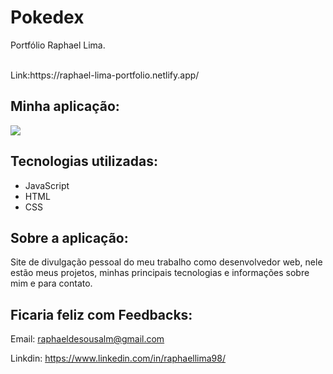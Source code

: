 # Pokedex

Portfólio Raphael Lima.

<br/>
Link:https://raphael-lima-portfolio.netlify.app/

## Minha aplicação:

<img src="src/images/telainicial.png" />

## Tecnologias utilizadas:

<ul>

  <li>JavaScript</li>

  <li>HTML</li>

  <li>CSS</li>

</ul>

## Sobre a aplicação:

Site de divulgação pessoal do meu trabalho como desenvolvedor web, nele estão meus projetos, minhas principais tecnologias e informações sobre mim e para contato.

## Ficaria feliz com Feedbacks:

Email: raphaeldesousalm@gmail.com <br>

Linkdin: https://www.linkedin.com/in/raphaellima98/
